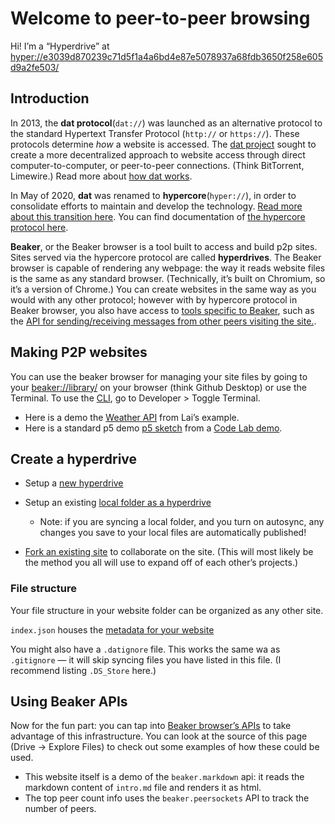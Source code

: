 # Welcome to peer-to-peer browsing

Hi! I’m a “Hyperdrive” at [hyper://e3039d870239c71d5f1a4a6bd4e87e5078937a68fdb3650f258e605d9a2fe503/](hyper://e3039d870239c71d5f1a4a6bd4e87e5078937a68fdb3650f258e605d9a2fe503/)

## Introduction

In 2013, the **dat protocol**(`dat://`) was launched as an alternative protocol to the standard Hypertext Transfer Protocol (`http://` or `https://`). These protocols determine _how_ a website is accessed. The [dat project](https://docs.datproject.org/) sought to create a more decentralized approach to website access through direct computer-to-computer, or peer-to-peer connections. (Think BitTorrent, Limewire.) Read more about [how dat works](https://datprotocol.github.io/how-dat-works/#introduction).

In May of 2020, **dat** was renamed to **hypercore**(`hyper://`), in order to consolidate efforts to maintain and develop the technology. [Read more about this transition here](https://blog.datproject.org/2020/05/15/dat-protocol-renamed-hypercore-protocol/). You can find documentation of [the hypercore protocol here](https://hypercore-protocol.org/).

**Beaker**, or the Beaker browser is a tool built to access and build p2p sites. Sites served via the hypercore protocol are called **hyperdrives**. The Beaker browser is capable of rendering any webpage: the way it reads website files is the same as any standard browser. (Technically, it’s built on Chromium, so it’s a version of Chrome.) You can create websites in the same way as you would with any other protocol; however with by hypercore protocol in Beaker browser, you also have access to [tools specific to Beaker](https://docs.beakerbrowser.com/#apis), such as the [API for sending/receiving messages from other peers visiting the site.](https://docs.beakerbrowser.com/apis/beaker.peersockets).


## Making P2P websites

You can use the beaker browser for managing your site files by going to  your [beaker://library/](beaker://library/) on your browser (think Github Desktop) or use the Terminal. To use the [CLI](https://docs.beakerbrowser.com/advanced/webterm/), go to Developer > Toggle Terminal. 

- Here is a demo the [Weather API](weather.html) from Lai’s example.
- Here is a standard p5 demo [p5 sketch](sketch.html) from a [Code Lab demo](https://github.com/RISD-Code-Lab/cl-spring2020/tree/master/session-07).

## Create a hyperdrive

- Setup a [new hyperdrive](https://docs.beakerbrowser.com/beginner/creating-new-hyperdrives)

- Setup an existing [local folder as a hyperdrive](https://docs.beakerbrowser.com/intermediate/syncing-with-folders) 
	- Note: if you are syncing a local folder, and you turn on autosync, any changes you save to your local files are automatically published! 

- [Fork an existing site](https://docs.beakerbrowser.com/advanced/forking-hyperdrives) to collaborate on the site. (This will most likely be the method you all will use to expand off of each other’s projects.)


### File structure

Your file structure in your website folder can be organized as any other site.

`index.json` houses the [metadata for your website](https://docs.beakerbrowser.com/developers/index.json-manifest)

You might also have a `.datignore` file. This works the  same wa as `.gitignore` — it will skip syncing files you have listed in this file. (I recommend listing `.DS_Store`  here.)


## Using Beaker APIs

Now for the fun part: you can tap into [Beaker browser’s APIs](https://docs.beakerbrowser.com/#apis) to take advantage of this infrastructure. You can look  at the source of this page (Drive  -> Explore Files) to check out  some examples  of how these could be used.

-  This website itself is a demo of the `beaker.markdown` api: it reads the markdown  content of `intro.md` file and renders it as html.
- The top peer count info  uses the `beaker.peersockets` API to track the number of peers. 

